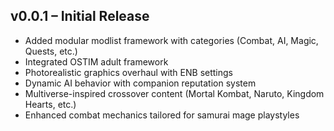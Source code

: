 ## v0.0.1 – Initial Release
- Added modular modlist framework with categories (Combat, AI, Magic, Quests, etc.)
- Integrated OSTIM adult framework
- Photorealistic graphics overhaul with ENB settings
- Dynamic AI behavior with companion reputation system
- Multiverse-inspired crossover content (Mortal Kombat, Naruto, Kingdom Hearts, etc.)
- Enhanced combat mechanics tailored for samurai mage playstyles
